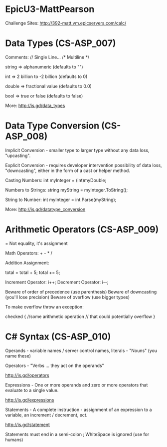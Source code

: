 # EpicU3-MattPearson

Challenge Sites:
http://392-matt.vm.epicservers.com/calc/

Data Types (CS-ASP_007)
=======================

Comments: // Single Line... /* Multiline */

string => alphanumeric (defaults to "")

int => 2 billion to -2 billion (defaults to 0)

double => fractional value (defaults to 0.0)

bool => true or false (defaults to false)

More: http://is.gd/data_types


Data Type Conversion (CS-ASP_008) 
================================

Implicit Conversion - smaller type to larger type
without any data loss, "upcasting".

Explicit Conversion - requires developer intervention
possibility of data loss, "downcasting", either in
the form of a cast or helper method.

Casting Numbers:
int myInteger = (int)myDouble;

Numbers to Strings:
string myString = myInteger.ToString();

String to Number:
int myInteger = int.Parse(myString);

More: http://is.gd/datatype_conversion

Arithmetic Operators (CS-ASP_009)
=================================

= Not equality, it's assignment

Math Operators: + - * /

Addition Assignment:

total = total + 5;
total += 5;

Increment Operator: i++;
Decrement Operator: i--;

Beware of order of precedence (use parenthesis)
Beware of downcasting (you'll lose precision)
Beware of overflow (use bigger types)

To make overflow throw an exception:

checked
{
  //some arithmetic operation
  // that could potentially overflow
}

C# Syntax (CS-ASP_010)
======================

Operands - variable names / server control names, literals - "Nouns" (you name these)

Operators - "Verbs ... they act on the operands"

http://is.gd/operators

Expressions - One or more operands and zero or more operators that evaluate to a single value.

http://is.gd/expressions

Statements - A complete instruction - assignment of an 
expression to a variable, an increment / decrement, ect.

http://is.gd/statement

Statements must end in a semi-colon ;
WhiteSpace is ignored (use for humans)




